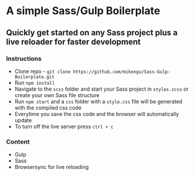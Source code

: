 # A simple Sass/Gulp Boilerplate

## Quickly get started on any Sass project plus a live reloader for faster development

### Instructions

* Clone repo - `git clone https://github.com/mikengu/Sass-Gulp-Boilerplate.git`
* Run `npm install`
* Navigate to the `scss` folder and start your Sass project in `styles.scss` or create your own Sass file structure
* Run `npm start` and a `css` folder with a `style.css` file will be generated with the compiled css code
* Everytime you save the css code and the browser will automatically update
* To turn off the live server press `ctrl + c`

### Content

* Gulp
* Sass
* Browsersync for live reloading
